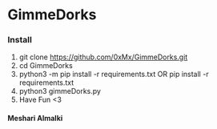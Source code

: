 # GimmeDorks
### Install
1. git clone https://github.com/0xMx/GimmeDorks.git
2. cd GimmeDorks
3. python3 -m pip install -r requirements.txt  OR  pip install -r requirements.txt
4. python3 gimmeDorks.py
5. Have Fun <3

#### Meshari Almalki
